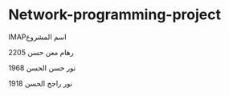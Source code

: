 # Network-programming-project
IMAPاسم المشروع

رهام معن حسن 2205

نور حسن الحسن 1968

نور راجح الحسن 1918
